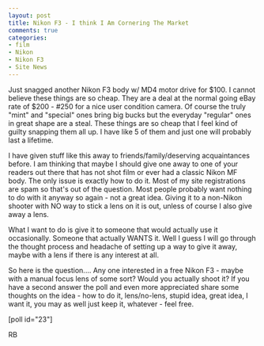```yaml
---
layout: post
title: Nikon F3 - I think I Am Cornering The Market
comments: true
categories:
- film
- Nikon
- Nikon F3
- Site News
---
```

Just snagged another Nikon F3 body w/ MD4 motor drive for $100. I cannot believe these things are so cheap. They are a deal at the normal going eBay rate of $200 - #250 for a nice user condition camera. Of course the truly "mint" and "special" ones bring big bucks but the everyday "regular" ones in great shape are a steal. These things are so cheap that I feel kind of guilty snapping them all up. I have like 5 of them and just one will probably last a lifetime.

I have given stuff like this away to friends/family/deserving acquaintances before. I am thinking that maybe I should give one away to one of your readers out there that has not shot film or ever had a classic Nikon MF body. The only issue is exactly how to do it. Most of my site registrations are spam so that's out of the question. Most people probably want nothing to do with it anyway so again - not a great idea. Giving it to a non-Nikon shooter with NO way to stick a lens on it is out, unless of course I also give away a lens.

What I want to do is give it to someone that would actually use it occasionally. Someone that actually WANTS it. Well I guess I will go through the thought process and headache of setting up a way to give it away, maybe with a lens if there is any interest at all.

So here is the question.... Any one interested in a free Nikon F3 - maybe with a manual focus lens of some sort? Would you actually shoot it? If you have a second answer the poll and even more appreciated share some thoughts on the idea - how to do it, lens/no-lens, stupid idea, great idea, I want it, you may as well just keep it, whatever - feel free.

[poll id="23"]

RB